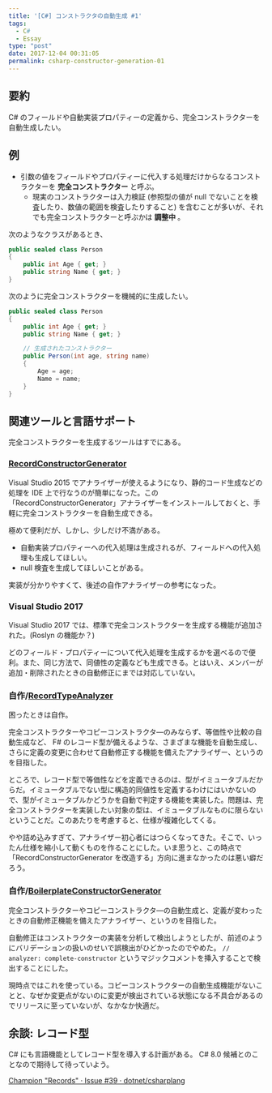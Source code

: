 ```yaml
---
title: '[C#] コンストラクタの自動生成 #1'
tags:
  - C#
  - Essay
type: "post"
date: 2017-12-04 00:31:05
permalink: csharp-constructor-generation-01
---
```


## 要約
C# のフィールドや自動実装プロパティーの定義から、完全コンストラクターを自動生成したい。

## 例
- 引数の値をフィールドやプロパティーに代入する処理だけからなるコンストラクターを **完全コンストラクター** と呼ぶ。
    - 現実のコンストラクターは入力検証 (参照型の値が null でないことを検査したり、数値の範囲を検査したりすること) を含むことが多いが、それでも完全コンストラクターと呼ぶかは **調整中** 。

次のようなクラスがあるとき、

```csharp
public sealed class Person
{
    public int Age { get; }
    public string Name { get; }
}
```

次のように完全コンストラクターを機械的に生成したい。

```csharp
public sealed class Person
{
    public int Age { get; }
    public string Name { get; }

    // 生成されたコンストラクター
    public Person(int age, string name)
    {
        Age = age;
        Name = name;
    }
}
```

## 関連ツールと言語サポート
完全コンストラクターを生成するツールはすでにある。

### **[RecordConstructorGenerator](https://github.com/ufcpp/RecordConstructorGenerator)**
Visual Studio 2015 でアナライザーが使えるようになり、静的コード生成などの処理を IDE 上で行なうのが簡単になった。この「RecordConstructorGenerator」アナライザーをインストールしておくと、手軽に完全コンストラクターを自動生成できる。

極めて便利だが、しかし、少しだけ不満がある。

- 自動実装プロパティーへの代入処理は生成されるが、フィールドへの代入処理も生成してほしい。
- null 検査を生成してほしいことがある。

実装が分かりやすくて、後述の自作アナライザーの参考になった。

### Visual Studio 2017
Visual Studio 2017 では、標準で完全コンストラクターを生成する機能が追加された。(Roslyn の機能か？)

どのフィールド・プロパティーについて代入処理を生成するかを選べるので便利。また、同じ方法で、同値性の定義なども生成できる。とはいえ、メンバーが追加・削除されたときの自動修正にまでは対応していない。

### 自作/[RecordTypeAnalyzer](https://github.com/vain0x/RecordTypeAnalyzer)
困ったときは自作。

完全コンストラクターやコピーコンストラクタ―のみならず、等価性や比較の自動生成など、 F# のレコード型が備えるような、さまざまな機能を自動生成し、さらに定義の変更に合わせて自動修正する機能を備えたアナライザー、というのを目指した。

ところで、レコード型で等価性などを定義できるのは、型がイミュータブルだからだ。イミュータブルでない型に構造的同値性を定義するわけにはいかないので、型がイミュータブルかどうかを自動で判定する機能を実装した。問題は、完全コンストラクターを実装したい対象の型は、イミュータブルなものに限らないということだ。このあたりを考慮すると、仕様が複雑化してくる。

やや詰め込みすぎて、アナライザー初心者にはつらくなってきた。そこで、いったん仕様を縮小して動くものを作ることにした。いま思うと、この時点で「RecordConstructorGenerator を改造する」方向に進まなかったのは悪い癖だろう。

### 自作/[BoilerplateConstructorGenerator](https://github.com/vain0x/BoilerplateConstructorGenerator)

完全コンストラクターやコピーコンストラクタ―の自動生成と、定義が変わったときの自動修正機能を備えたアナライザー、というのを目指した。

自動修正はコンストラクターの実装を分析して検出しようとしたが、前述のようにバリデーションの扱いのせいで誤検出がひどかったのでやめた。 ``// analyzer: complete-constructor`` というマジックコメントを挿入することで検出することにした。

現時点ではこれを使っている。コピーコンストラクターの自動生成機能がないことと、なぜか変更点がないのに変更が検出されている状態になる不具合があるのでリリースに至っていないが、なかなか快適だ。

## 余談: レコード型
C# にも言語機能としてレコード型を導入する計画がある。 C# 8.0 候補とのことなので期待して待っていよう。

[Champion "Records" · Issue #39 · dotnet/csharplang](https://github.com/dotnet/csharplang/issues/39)

